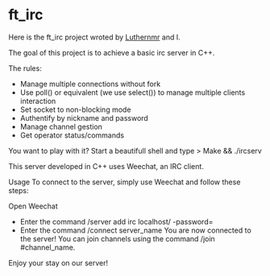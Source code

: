 # ft_irc

Here is the ft_irc project wroted by [Luthernmr](https://github.com/Luthernmr) and I.

The goal of this project is to achieve a basic irc server in C++.

The rules:

* Manage multiple connections without fork
* Use poll() or equivalent (we use select()) to manage multiple clients interaction
* Set socket to non-blocking mode
* Authentify by nickname and password
* Manage channel gestion
* Get operator status/commands

You want to play with it? Start a beautifull shell and type > Make && ./ircserv <port> <password>

This server developed in C++ uses Weechat, an IRC client.

Usage
To connect to the server, simply use Weechat and follow these steps:

Open Weechat
* Enter the command /server add irc localhost/<port> -password=<password>
* Enter the command /connect server_name
You are now connected to the server!
You can join channels using the command /join #channel_name.

Enjoy your stay on our server!
